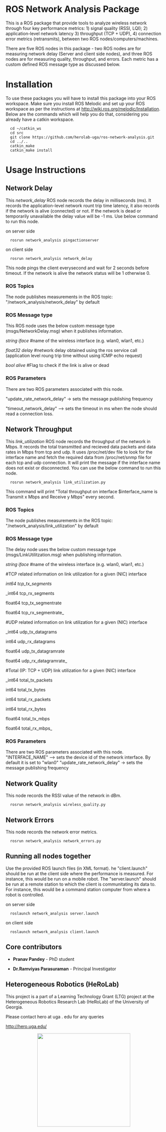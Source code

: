 # ROS Network Analysis Package
This is a ROS package that provide tools to analyze wireless network through four key performance metrics: 1) signal quality (RSSI, LQI); 2) application-level network latency 3) throughput (TCP + UDP), 4) connection error metrics (retransmits), between two ROS nodes/computers/machines.

There are five ROS nodes in this package - two ROS nodes are for measuring network delay (Server and client side nodes), and three ROS nodes are for measuring quality, throughput, and errors. Each metric has a custom defined ROS message type as discussed below.

# Installation
To use these packages you will have to install this package into your ROS workspace. Make sure you install ROS Melodic and set up your ROS workspace as per the instructions at http://wiki.ros.org/melodic/Installation.  Below are the commands which will help you do that, considering you already have a catkin workspace.
```
  cd ~/catkin_ws
  cd src
  git clone https://github.com/herolab-uga/ros-network-analysis.git
  cd ../..
  catkin_make
  catkin_make install
```
# Usage Instructions

## Network Delay 
This _network_delay_ ROS node records the delay in milliseconds (ms). It records the application-level network rount trip time latency, it also records if the network is alive (connected) or not. If the network is dead or temporarily unavailable the delay value will be -1 ms. Use below command to run this node.

on server side
```
  rosrun network_analysis pingactionserver
```
on client side

```
  rosrun network_analysis network_delay
```
This node pings the client everysecond and wait for 2 seconds before timeout. If the network is alive the network status will be 1 otherwise 0.

### ROS Topics
The node publishes measurements in the ROS topic: "/network_analysis/network_delay" by default

### ROS Message type
This ROS node uses the below custom message type (msgs/NetworkDelay.msg) when it publishes information.

_string iface_ #name of the wireless interface (e.g. wlan0, wlan1, etc.)

_float32 delay_ #network delay obtained using the ros service call (application level roung trip time without using ICMP echo request)

_bool alive_ #Flag to check if the link is alive or dead

### ROS Parameters
There are two ROS parameters associated with this node. 

"update_rate_network_delay" -> sets the message publishing frequency

"timeout_network_delay" --> sets the timeout in ms when the node should read a connection loss.

## Network Throughput
This _link_utilization_ ROS node records the throughput of the network in Mbps. It records the total transmitted and recieved data packets and data rates in Mbps from tcp and udp. It uses /proc/net/dev file to look for the interface name and fetch the required data from /proc/net/snmp file for each tcp and udp connection. It will print the message if the interface name does not exist or disconnected. You can use the below command to run this node.

```
  rosrun network_analysis link_utilization.py
```
This command will print "Total throughput on interface $interface_name is Transmit x Mbps and Receive y Mbps" every second.

### ROS Topics
The node publishes measurements in the ROS topic: "/network_analysis/link_utilization" by default


### ROS Message type
The delay node uses the below custom message type (msgs/LinkUtilitzation.msg) when publishing information.

_string iface_ #name of the wireless interface (e.g. wlan0, wlan1, etc.)

#TCP related information on link utilization for a given (NIC) interface

_int64 tcp_tx_segments_

_int64 tcp_rx_segments

float64 tcp_tx_segmentrate

float64 tcp_rx_segmentrate_

#UDP related information on link utilization for a given (NIC) interface

_int64 udp_tx_datagrams

int64 udp_rx_datagrams

float64 udp_tx_datagramrate

float64 udp_rx_datagramrate_

#Total (IP: TCP + UDP) link utilization for a given (NIC) interface

_int64 total_tx_packets

int64 total_tx_bytes

int64 total_rx_packets

int64 total_rx_bytes

float64 total_tx_mbps

float64 total_rx_mbps_

### ROS Parameters
There are two ROS parameters associated with this node. 
"INTERFACE_NAME" --> sets the device id of the network interface. By default it is set to "wlan0"
"update_rate_network_delay" -> sets the message publishing frequency


## Network Quality
This node records the RSSI value of the network in dBm. 

```
  rosrun network_analysis wireless_quality.py
```


## Network Errors
This node records the network error metrics.

```
  rosrun network_analysis network_errors.py
```



## Running all nodes together

Use the provided ROS launch files (in XML format). 
he "client.launch" should be run at the client side where the performance is measured. For instance, this would be run on a mobile robot. 
The "server.launch" should be run at a remote station to which the client is communitating its data to. For instance, this would be a command station computer from where a robot is controlled.

on server side
```
  roslaunch network_analysis server.launch
```
on client side

```
  roslaunch network_analysis client.launch
```



## Core contributors

* **Pranav Pandey** - PhD student

* **Dr.Ramviyas Parasuraman** - Principal Investigator


## Heterogeneous Robotics (HeRoLab)

This project is a part of a Learning Technology Grant (LTG) project at the Heterogeneous Robotics Research Lab (HeRoLab) of the University of Georgia.

Please contact hero at uga . edu for any queries

http://hero.uga.edu/

<p align="center">
<img src="http://hero.uga.edu/wp-content/uploads/2021/04/herolab_newlogo_whitebg.png" width="300">
</p>


